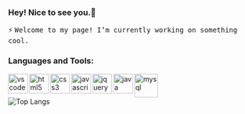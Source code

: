 ### Hey! Nice to see you.:wave:
⚡ <samp>Welcome to my page! I’m currently working on something cool.</samp>

### Languages and Tools:
<img alt="vscode" src="https://cdn.jsdelivr.net/gh/devicons/devicon/icons/vscode/vscode-original.svg" width="40px" align="left" />
<img alt="html5" src="https://cdn.jsdelivr.net/gh/devicons/devicon/icons/html5/html5-original.svg" width="40px" align="left" />
<img alt="css3" src="https://cdn.jsdelivr.net/gh/devicons/devicon/icons/css3/css3-original.svg" width="40px" align="left" />
<img alt="javascript" src="https://cdn.jsdelivr.net/gh/devicons/devicon/icons/javascript/javascript-original.svg" width="40px" align="left" />
<img alt="jquery" src="https://cdn.jsdelivr.net/gh/devicons/devicon/icons/jquery/jquery-original-wordmark.svg" width="40px" align="left" />
<img alt="java" src="https://cdn.jsdelivr.net/gh/devicons/devicon/icons/java/java-original.svg" width="40px" align="left" />
<img alt="mysql" src="https://cdn.jsdelivr.net/gh/devicons/devicon/icons/mysql/mysql-original-wordmark.svg" width="48px" align="left" />

<br/><br/>


![Top Langs](https://github-readme-stats.vercel.app/api/top-langs/?username=minjeong-river&layout=compact)
